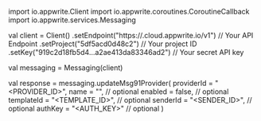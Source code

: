 import io.appwrite.Client
import io.appwrite.coroutines.CoroutineCallback
import io.appwrite.services.Messaging

val client = Client()
    .setEndpoint("https://<REGION>.cloud.appwrite.io/v1") // Your API Endpoint
    .setProject("5df5acd0d48c2") // Your project ID
    .setKey("919c2d18fb5d4...a2ae413da83346ad2") // Your secret API key

val messaging = Messaging(client)

val response = messaging.updateMsg91Provider(
    providerId = "<PROVIDER_ID>",
    name = "<NAME>", // optional
    enabled = false, // optional
    templateId = "<TEMPLATE_ID>", // optional
    senderId = "<SENDER_ID>", // optional
    authKey = "<AUTH_KEY>" // optional
)
